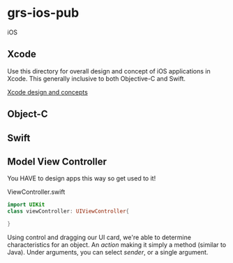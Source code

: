 # grs-ios-pub
iOS

## Xcode

Use this directory for overall design and concept of iOS applications in Xcode. This generally inclusive to both Objective-C and Swift.

[Xcode design and concepts](https://github.com/gil-ryan/grs-ios-pub/tree/master/xcode)

## Object-C



## Swift



## Model View Controller

You HAVE to design apps this way so get used to it!

ViewController.swift

```swift
import UIKit
class viewController: UIViewController{

}
```
Using control and dragging our UI card, we're able to determine characteristics for an object. An _action_ making it simply a method (similar to Java). Under arguments, you can select _sender_, or a single argument.